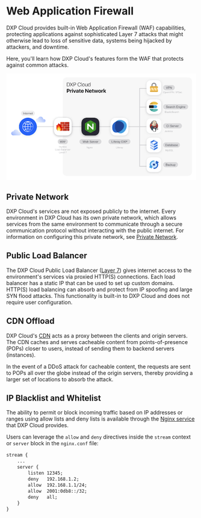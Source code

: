 # Web Application Firewall

DXP Cloud provides built-in Web Application Firewall (WAF) capabilities,
protecting applications against sophisticated Layer 7 attacks that might
otherwise lead to loss of sensitive data, systems being hijacked by attackers,
and downtime.

Here, you'll learn how DXP Cloud's features form the WAF that protects against
common attacks.

![Figure 1: The Web Application Firewall protects against common attacks.](./web-application-firewall/images/01.png)

## Private Network

DXP Cloud's services are not exposed publicly to the internet. Every environment
in DXP Cloud has its own private network, which allows services from the same
environment to communicate through a secure communication protocol without
interacting with the public internet. For information on configuring this
private network, see
[Private Network](/docs/-/knowledge_base/dxp-cloud/private-network).

## Public Load Balancer

The DXP Cloud Public Load Balancer
([Layer 7](https://www.nginx.com/resources/glossary/layer-7-load-balancing/))
gives internet access to the environment's services via proxied HTTP(S)
connections. Each load balancer has a static IP that can be used to set up
custom domains. HTTP(S) load balancing can absorb and protect from IP spoofing
and large SYN flood attacks. This functionality is built-in to DXP Cloud and
does not require user configuration.

## CDN Offload

DXP Cloud's
[CDN](/docs/-/knowledge_base/dxp-cloud/load-balancer#cdn)
acts as a proxy between the clients and origin servers. The CDN caches and
serves cacheable content from points-of-presence (POPs) closer to users, instead
of sending them to backend servers (instances).

In the event of a DDoS attack for cacheable content, the requests are sent to
POPs all over the globe instead of the origin servers, thereby providing a
larger set of locations to absorb the attack.

## IP Blacklist and Whitelist

The ability to permit or block incoming traffic based on IP addresses or ranges
using allow lists and deny lists is available through the
[Nginx service](/docs/-/knowledge_base/dxp-cloud/web-server-service-nginx)
that DXP Cloud provides.

Users can leverage the `allow` and `deny` directives inside the `stream` context
or `server` block in the `nginx.conf` file:

```
stream {
    ...
    server {
        listen 12345;
        deny   192.168.1.2;
        allow  192.168.1.1/24;
        allow  2001:0db8::/32;
        deny   all;
    }
}
```
